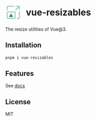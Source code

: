 <h1 style="display: flex; align-items: center; gap: 15px">
  <img src="./public/logo.svg" width="50px" height="50px" />
  <span>vue-resizables</span>
</h1>

The resize utilities of Vue@3.

## Installation

```bash
pnpm i vue-resizables
```

## Features

See [docs](https://vue-resizables.vercel.app/)

## License

MIT 